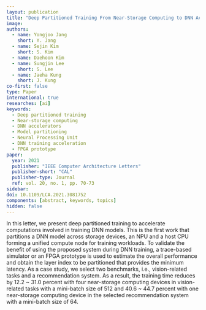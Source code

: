 ```yaml
---
layout: publication
title: "Deep Partitioned Training From Near-Storage Computing to DNN Accelerators"
image:
authors:
  - name: Yongjoo Jang
    short: Y. Jang
  - name: Sejin Kim
    short: S. Kim
  - name: Daehoon Kim
  - name: Sungjin Lee
    short: S. Lee
  - name: Jaeha Kung
    short: J. Kung
co-first: false
type: Paper
international: true
researches: [ai]
keywords:
  - Deep partitioned training
  - Near-storage computing
  - DNN accelerators
  - Model partitioning
  - Neural Processing Unit
  - DNN training acceleration
  - FPGA prototype
paper:
  year: 2021
  publisher: "IEEE Computer Architecture Letters"
  publisher-short: "CAL"
  publisher-type: Journal
  ref: vol. 20, no. 1, pp. 70-73
sidebar:
doi: 10.1109/LCA.2021.3081752
components: [abstract, keywords, topics]
hidden: false
---
```


In this letter, we present deep partitioned training to accelerate computations involved in training DNN models. This is the first work that partitions a DNN model across storage devices, an NPU and a host CPU forming a unified compute node for training workloads. To validate the benefit of using the proposed system during DNN training, a trace-based simulator or an FPGA prototype is used to estimate the overall performance and obtain the layer index to be partitioned that provides the minimum latency. As a case study, we select two benchmarks, i.e., vision-related tasks and a recommendation system. As a result, the training time reduces by 12.2 ~ 31.0 percent with four near-storage computing devices in vision-related tasks with a mini-batch size of 512 and 40.6 ~ 44.7 percent with one near-storage computing device in the selected recommendation system with a mini-batch size of 64.